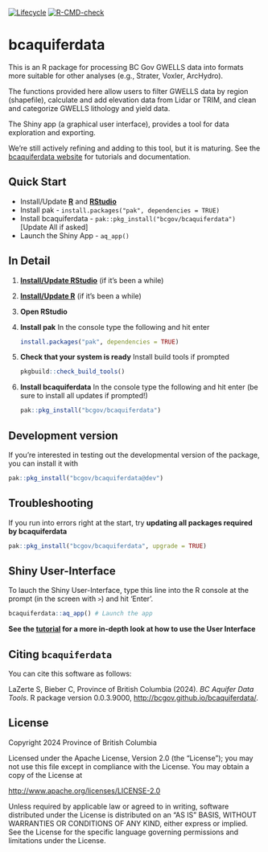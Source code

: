 
<!-- badges: start -->

[![Lifecycle](https://img.shields.io/badge/Lifecycle-Experimental-339999)](https://github.com/bcgov/repomountie/blob/master/doc/lifecycle-badges.md)
[![R-CMD-check](https://github.com/bcgov/bcaquiferdata/actions/workflows/R-CMD-check.yaml/badge.svg)](https://github.com/bcgov/bcaquiferdata/actions/workflows/R-CMD-check.yaml)
<!-- badges: end -->

# bcaquiferdata

This is an R package for processing BC Gov GWELLS data into formats more
suitable for other analyses (e.g., Strater, Voxler, ArcHydro).

The functions provided here allow users to filter GWELLS data by region
(shapefile), calculate and add elevation data from Lidar or TRIM, and
clean and categorize GWELLS lithology and yield data.

The Shiny app (a graphical user interface), provides a tool for data
exploration and exporting.

We’re still actively refining and adding to this tool, but it is
maturing. See the [bcaquiferdata
website](https://bcgov.github.io/bcaquiferdata) for tutorials and
documentation.

## Quick Start

- Install/Update [**R**](https://cloud.r-project.org/) and
  [**RStudio**](https://rstudio.com/)
- Install pak - `install.packages("pak", dependencies = TRUE)`
- Install bcaquiferdata - `pak::pkg_install("bcgov/bcaquiferdata")`
  \[Update All if asked\]
- Launch the Shiny App - `aq_app()`

## In Detail

1.  [**Install/Update RStudio**](https://rstudio.com/) (if it’s been a
    while)

2.  [**Install/Update R**](https://cloud.r-project.org/) (if it’s been a
    while)

3.  **Open RStudio**

4.  **Install pak** In the console type the following and hit enter

    ``` r
    install.packages("pak", dependencies = TRUE)
    ```

5.  **Check that your system is ready** Install build tools if prompted

    ``` r
    pkgbuild::check_build_tools()
    ```

6.  **Install bcaquiferdata** In the console type the following and hit
    enter (be sure to install all updates if prompted!)

    ``` r
    pak::pkg_install("bcgov/bcaquiferdata")
    ```

## Development version

If you’re interested in testing out the developmental version of the
package, you can install it with

``` r
pak::pkg_install("bcgov/bcaquiferdata@dev")
```

## Troubleshooting

If you run into errors right at the start, try **updating all packages
required by bcaquiferdata**

``` r
pak::pkg_install("bcgov/bcaquiferdata", upgrade = TRUE)
```

## Shiny User-Interface

To lauch the Shiny User-Interface, type this line into the R console at
the prompt (in the screen with `>`) and hit ‘Enter’.

``` r
bcaquiferdata::aq_app() # Launch the app
```

**See the
[tutorial](https://bcgov.github.io/bcaquiferdata/articles/bcaquiferdata.html)
for a more in-depth look at how to use the User Interface**

## Citing `bcaquiferdata`

You can cite this software as follows:

LaZerte S, Bieber C, Province of British Columbia (2024). *BC Aquifer
Data Tools*. R package version 0.0.3.9000,
<http://bcgov.github.io/bcaquiferdata/>.

## License

Copyright 2024 Province of British Columbia

Licensed under the Apache License, Version 2.0 (the “License”); you may
not use this file except in compliance with the License. You may obtain
a copy of the License at

<http://www.apache.org/licenses/LICENSE-2.0>

Unless required by applicable law or agreed to in writing, software
distributed under the License is distributed on an “AS IS” BASIS,
WITHOUT WARRANTIES OR CONDITIONS OF ANY KIND, either express or implied.
See the License for the specific language governing permissions and
limitations under the License.
